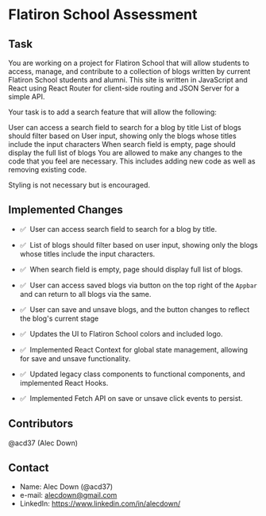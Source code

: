 # Flatiron School Assessment

## Task

You are working on a project for Flatiron School that will allow students to access, manage, and contribute to a collection of blogs written by current Flatiron School students and alumni. This site is written in JavaScript and React using React Router for client-side routing and JSON Server for a simple API.

Your task is to add a search feature that will allow the following:

User can access a search field to search for a blog by title
List of blogs should filter based on User input, showing only the blogs whose titles include the input characters
When search field is empty, page should display the full list of blogs
You are allowed to make any changes to the code that you feel are necessary. This includes adding new code as well as removing existing code.

Styling is not necessary but is encouraged.

## Implemented Changes

- ✅ &nbsp;User can access search field to search for a blog by title.

- ✅ &nbsp;List of blogs should filter based on user input, showing only the blogs whose titles include the input characters.

- ✅ &nbsp;When search field is empty, page should display full list of blogs.

- ✅ &nbsp;User can access saved blogs via button on the top right of the `Appbar` and can return to all blogs via the same.

- ✅ &nbsp;User can save and unsave blogs, and the button changes to reflect the blog's current stage

- ✅ &nbsp;Updates the UI to Flatiron School colors and included logo.

- ✅ &nbsp;Implemented React Context for global state management, allowing for save and unsave functionality.

- ✅ &nbsp;Updated legacy class components to functional components, and implemented React Hooks.

- ✅ &nbsp;Implemented Fetch API on save or unsave click events to persist.

## Contributors

@acd37 (Alec Down)

## Contact

- Name: Alec Down (@acd37)
- e-mail: alecdown@gmail.com
- LinkedIn: https://www.linkedin.com/in/alecdown/

